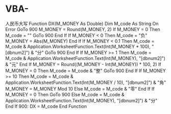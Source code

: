 # VBA-
人民币大写
Function DX(M_MONEY As Double)
Dim M_code As String
On Error GoTo 900
M_MONEY = Round(M_MONEY, 2)
If M_MONEY = 0 Then
    M_code = ""
    GoTo 900
End If
If M_MONEY < 0 Then
    M_code = "负"
    M_MONEY = Abs(M_MONEY)
End If
If M_MONEY < 0.1 Then
    M_code = M_code & Application.WorksheetFunction.Text(Int(M_MONEY * 100), "[dbnum2]") & "分"
    GoTo 900
End If
If M_MONEY >= 1 Then
    M_code = M_code & Application.WorksheetFunction.Text(Int(M_MONEY), "[dbnum2]") & "元"
End If
M_MONEY = Round((M_MONEY - Int(M_MONEY)) * 100, 2)
If M_MONEY = 0 Then
    M_code = M_code & "整"
    GoTo 900
End If
If M_MONEY >= 10 Then
    M_code = M_code & Application.WorksheetFunction.Text(Int(M_MONEY / 10), "[dbnum2]") & "角"
    M_MONEY = M_MONEY Mod 10
Else
    M_code = M_code & "零"
End If
If M_MONEY = 0 Then
    GoTo 900
Else
  M_code = M_code & Application.WorksheetFunction.Text(Int(M_MONEY), "[dbnum2]") & "分"
End If
900:
DX = M_code
End Function
